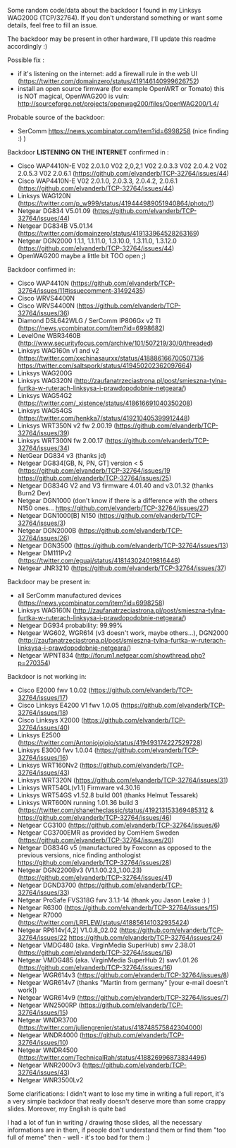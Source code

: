 Some random code/data about the backdoor I found in my Linksys WAG200G (TCP/32764).
If you don't understand something or want some details, feel free to fill an issue.

The backdoor may be present in other hardware, I'll update this readme accordingly :)

Possible fix :
- if it's listening on the internet: add a firewall rule in the web UI (https://twitter.com/domainzero/status/419146140999626752)
- install an open source firmware (for example OpenWRT or Tomato) this is NOT magical, OpenWAG200 is vuln: http://sourceforge.net/projects/openwag200/files/OpenWAG200/1.4/

Probable source of the backdoor: 
- SerComm https://news.ycombinator.com/item?id=6998258 (nice finding :) )

Backdoor **LISTENING ON THE INTERNET** confirmed in :
- Cisco WAP4410N-E V02 2.0.1.0 V02 2,0,2,1 V02 2.0.3.3 V02 2.0.4.2 V02 2.0.5.3 V02 2.0.6.1 (https://github.com/elvanderb/TCP-32764/issues/44)
- Cisco WAP4410N-E V02 2.0.1.0, 2.0.3.3, 2.0.4.2, 2.0.6.1 (https://github.com/elvanderb/TCP-32764/issues/44)
- Linksys WAG120N (https://twitter.com/p_w999/status/419444989051940864/photo/1)
- Netgear DG834 V5.01.09 (https://github.com/elvanderb/TCP-32764/issues/44)
- Netgear DG834B V5.01.14 (https://twitter.com/domainzero/status/419133964528263169)
- Netgear DGN2000 1.1.1, 1.1.11.0, 1.3.10.0, 1.3.11.0, 1.3.12.0 (https://github.com/elvanderb/TCP-32764/issues/44)
- OpenWAG200 maybe a little bit TOO open ;)

Backdoor confirmed in:
- Cisco WAP4410N (https://github.com/elvanderb/TCP-32764/issues/11#issuecomment-31492435)
- Cisco WRVS4400N
- Cisco WRVS4400N (https://github.com/elvanderb/TCP-32764/issues/36)
- Diamond DSL642WLG / SerComm IP806Gx v2 TI (https://news.ycombinator.com/item?id=6998682)
- LevelOne WBR3460B (http://www.securityfocus.com/archive/101/507219/30/0/threaded)
- Linksys WAG160n v1 and v2 (https://twitter.com/xxchinasaurxx/status/418886166700507136 https://twitter.com/saltspork/status/419450202362097664)
- Linksys WAG200G
- Linksys WAG320N (http://zaufanatrzeciastrona.pl/post/smieszna-tylna-furtka-w-ruterach-linksysa-i-prawdopodobnie-netgeara/)
- Linksys WAG54G2 (https://twitter.com/_xistence/status/418616691040350208)
- Linksys WAG54GS (https://twitter.com/henkka7/status/419210405399912448)
- Linksys WRT350N v2 fw 2.00.19 (https://github.com/elvanderb/TCP-32764/issues/39)
- Linksys WRT300N fw 2.00.17 (https://github.com/elvanderb/TCP-32764/issues/34)
- NetGear DG834 v3 (thanks jd)
- Netgear DG834[GB, N, PN, GT] version < 5 (https://github.com/elvanderb/TCP-32764/issues/19 https://github.com/elvanderb/TCP-32764/issues/25)
- Netgear DG834G V2 and V3 firmware 4.01.40 and v3.01.32 (thanks Burn2 Dev)
- Netgear DGN1000 (don't know if there is a difference with the others N150 ones... https://github.com/elvanderb/TCP-32764/issues/27)
- Netgear DGN1000[B] N150 (https://github.com/elvanderb/TCP-32764/issues/3)
- Netgear DGN2000B (https://github.com/elvanderb/TCP-32764/issues/26)
- Netgear DGN3500 (https://github.com/elvanderb/TCP-32764/issues/13)
- Netgear DM111Pv2 (https://twitter.com/eguaj/status/418143024019816448)
- Netgear JNR3210 (https://github.com/elvanderb/TCP-32764/issues/37)

Backdoor may be present in:
- all SerComm manufactured devices (https://news.ycombinator.com/item?id=6998258)
- Linksys WAG160N (http://zaufanatrzeciastrona.pl/post/smieszna-tylna-furtka-w-ruterach-linksysa-i-prawdopodobnie-netgeara/)
- Netgear DG934 probability: 99.99%
- Netgear WG602, WGR614 (v3 doesn't work, maybe others...), DGN2000 (http://zaufanatrzeciastrona.pl/post/smieszna-tylna-furtka-w-ruterach-linksysa-i-prawdopodobnie-netgeara/)
- Netgear WPNT834 (http://forum1.netgear.com/showthread.php?p=270354)

Backdoor is not working in:
- Cisco E2000 fwv 1.0.02 (https://github.com/elvanderb/TCP-32764/issues/17)
- Cisco Linksys E4200 V1 fwv 1.0.05 (https://github.com/elvanderb/TCP-32764/issues/18)
- Cisco Linksys X2000 (https://github.com/elvanderb/TCP-32764/issues/40)
- Linksys E2500 (https://twitter.com/Antoniojojojo/status/419493174227529728)
- Linksys E3000 fwv 1.0.04 (https://github.com/elvanderb/TCP-32764/issues/16)
- Linksys WRT160Nv2 (https://github.com/elvanderb/TCP-32764/issues/43)
- Linksys WRT320N (https://github.com/elvanderb/TCP-32764/issues/31)
- Linksys WRT54GL(v1.1) Firmware v4.30.16
- Linksys WRT54GS v1.52.8 build 001 (thanks Helmut Tessarek)
- Linksys WRT600N running 1.01.36 build 3 (https://twitter.com/shanetheclassic/status/419213153369485312 & https://github.com/elvanderb/TCP-32764/issues/46)
- Netgear CG3100 (https://github.com/elvanderb/TCP-32764/issues/6)
- Netgear CG3700EMR as provided by ComHem Sweden (https://github.com/elvanderb/TCP-32764/issues/20)
- Netgear DG834G v5 (manufactured by Foxconn as opposed to the previous versions, nice finding anthologist https://github.com/elvanderb/TCP-32764/issues/28)
- Netgear DGN2200Bv3 (V1.1.00.23_1.00.23) (https://github.com/elvanderb/TCP-32764/issues/41)
- Netgear DGND3700 (https://github.com/elvanderb/TCP-32764/issues/33)
- Netgear ProSafe FVS318G fwv 3.1.1-14 (thank you Jason Leake :) )
- Netgear R6300 (https://github.com/elvanderb/TCP-32764/issues/15)
- Netgear R7000 (https://twitter.com/LRFLEW/status/418856141032935424)
- Netgear RP614v[4,2] V1.0.8_02.02 (https://github.com/elvanderb/TCP-32764/issues/22 https://github.com/elvanderb/TCP-32764/issues/24)
- Netgear VMDG480 (aka. VirginMedia SuperHub) swv 2.38.01 (https://github.com/elvanderb/TCP-32764/issues/16)
- Netgear VMDG485 (aka. VirginMedia SuperHub 2) swv1.01.26 (https://github.com/elvanderb/TCP-32764/issues/16)
- Netgear WGR614v3 (https://github.com/elvanderb/TCP-32764/issues/8)
- Netgear WGR614v7 (thanks "Martin from germany" [your e-mail doesn't work])
- Netgear WGR614v9 (https://github.com/elvanderb/TCP-32764/issues/7)
- Netgear WN2500RP (https://github.com/elvanderb/TCP-32764/issues/15)
- Netgear WNDR3700 (https://twitter.com/juliengrenier/status/418748575842304000)
- Netgear WNDR4000 (https://github.com/elvanderb/TCP-32764/issues/10)
- Netgear WNDR4500 (https://twitter.com/TechnicalRah/status/418826996873834496)
- Netgear WNR2000v3 (https://github.com/elvanderb/TCP-32764/issues/43)
- Netgear WNR3500Lv2

Some clarifications:
I didn't want to lose my time in writing a full report, it's a very simple backdoor that really doesn't deserve more than some crappy slides. Moreover, my English is quite bad
 
I had a lot of fun in writing / drawing those slides, all the necessary informations are in them, if people don't understand them or find them "too full of meme" then - well - it's too bad for them :)
